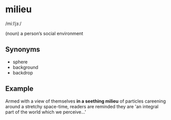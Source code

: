 # milieu

/miːlˈjɜː/

(noun) a person’s social environment

## Synonyms

+ sphere
+ background
+ backdrop

## Example

Armed with a view of themselves **in a seething milieu** of particles careening around a stretchy space-time, readers are reminded they are 'an integral part of the world which we perceive...'
